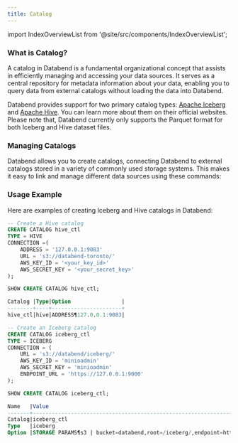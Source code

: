 ```yaml
---
title: Catalog
---
```

import IndexOverviewList from '@site/src/components/IndexOverviewList';

### What is Catalog?

A catalog in Databend is a fundamental organizational concept that assists in efficiently managing and accessing your data sources. It serves as a central repository for metadata information about your data, enabling you to query data from external catalogs without loading the data into Databend. 

Databend provides support for two primary catalog types: [Apache Iceberg](https://iceberg.apache.org/) and [Apache Hive](https://hive.apache.org/). You can learn more about them on their official websites. Please note that, Databend currently only supports the Parquet format for both Iceberg and Hive dataset files.

### Managing Catalogs

Databend allows you to create catalogs, connecting Databend to external catalogs stored in a variety of commonly used storage systems. This makes it easy to link and manage different data sources using these commands:

<IndexOverviewList />

### Usage Example

Here are examples of creating Iceberg and Hive catalogs in Databend:

```sql
-- Create a Hive catalog
CREATE CATALOG hive_ctl 
TYPE = HIVE 
CONNECTION =(
    ADDRESS = '127.0.0.1:9083' 
    URL = 's3://databend-toronto/' 
    AWS_KEY_ID = '<your_key_id>' 
    AWS_SECRET_KEY = '<your_secret_key>' 
);

SHOW CREATE CATALOG hive_ctl;

Catalog |Type|Option                |
--------+----+----------------------+
hive_ctl|hive|ADDRESS¶127.0.0.1:9083|

-- Create an Iceberg catalog
CREATE CATALOG iceberg_ctl
TYPE = ICEBERG
CONNECTION = (
    URL = 's3://databend/iceberg/'
    AWS_KEY_ID = 'minioadmin'
    AWS_SECRET_KEY = 'minioadmin'
    ENDPOINT_URL = 'https://127.0.0.1:9000'
);

SHOW CREATE CATALOG iceberg_ctl;

Name   |Value                                                                             |
-------+----------------------------------------------------------------------------------+
Catalog|iceberg_ctl                                                                       |
Type   |iceberg                                                                           |
Option |STORAGE PARAMS¶s3 | bucket=databend,root=/iceberg/,endpoint=https://127.0.0.1:9000|
```